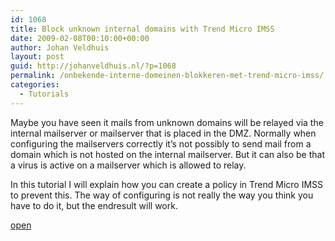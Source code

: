 ```yaml
---
id: 1068
title: Block unknown internal domains with Trend Micro IMSS
date: 2009-02-08T00:10:00+00:00
author: Johan Veldhuis
layout: post
guid: http://johanveldhuis.nl/?p=1068
permalink: /onbekende-interne-domeinen-blokkeren-met-trend-micro-imss/
categories:
  - Tutorials
---
```

Maybe you have seen it mails from unknown domains will be relayed via the internal mailserver or mailserver that is placed in the DMZ. Normally when configuring the mailservers correctly it&#8217;s not possibly to send mail from a domain which is not hosted on the internal mailserver. But it can also be that a virus is active on a mailserver which is allowed to relay.

In this tutorial I will explain how you can create a policy in Trend Micro IMSS to prevent this. The way of configuring is not really the way you think you have to do it, but the endresult will work.

[open](http://johanveldhuis.nl/?page_id=1049&lang=en)